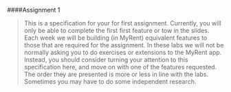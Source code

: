 ####Assignment 1

>This is a specification for your for first assignment. Currently, you will only be able to complete the first first feature or tow in the slides. Each week we will be building (in MyRent) equivalent features to those that are required for the assignment. In these labs we will not be normally asking you to do exercises or extensions to the MyRent app. Instead, you should consider turning your attention to this specification here, and move on with one of the features requested. The order they are presented is more or less in line with the labs. Sometimes you may have to do some independent research.